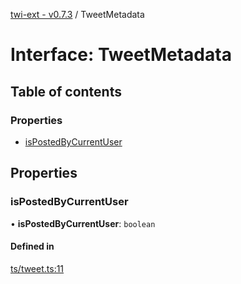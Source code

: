 [twi-ext - v0.7.3](../README.md) / TweetMetadata

# Interface: TweetMetadata

## Table of contents

### Properties

- [isPostedByCurrentUser](TweetMetadata.md#ispostedbycurrentuser)

## Properties

### isPostedByCurrentUser

• **isPostedByCurrentUser**: `boolean`

#### Defined in

[ts/tweet.ts:11](https://github.com/Robot-Inventor/twi-ext/blob/b2900c79c8576bc9b2c2e4ee6e7684e9a82c8717/src/ts/tweet.ts#L11)
